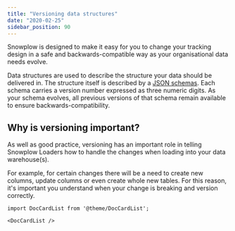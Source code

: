 ```yaml
---
title: "Versioning data structures"
date: "2020-02-25"
sidebar_position: 90
---
```


Snowplow is designed to make it easy for you to change your tracking design in a safe and backwards-compatible way as your organisational data needs evolve.

Data structures are used to describe the structure your data should be delivered in. The structure itself is described by a [JSON schemas](/docs/understanding-tracking-design/understanding-schemas-and-validation/index.md). Each schema carries a version number expressed as three numeric digits. As your schema evolves, all previous versions of that schema remain available to ensure backwards-compatibility.

## Why is versioning important?

As well as good practice, versioning has an important role in telling Snowplow Loaders how to handle the changes when loading into your data warehouse(s).

For example, for certain changes there will be a need to create new columns, update columns or even create whole new tables. For this reason, it's important you understand when your change is breaking and version correctly.

```mdx-code-block
import DocCardList from '@theme/DocCardList';

<DocCardList />
```